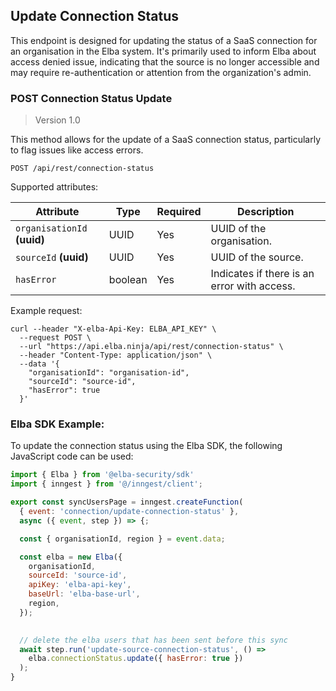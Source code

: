 ## Update Connection Status
This endpoint is designed for updating the status of a SaaS connection for an organisation in the Elba system. It's primarily used to inform Elba about access denied issue, indicating that the source is no longer accessible and may require re-authentication or attention from the organization's admin.

### POST Connection Status Update

> Version 1.0

This method allows for the update of a SaaS connection status, particularly to flag issues like access errors.

```plaintext
POST /api/rest/connection-status
```

Supported attributes:

| Attribute        | Type    | Required | Description                                |
|------------------|---------|----------|--------------------------------------------|
| `organisationId` **(uuid)** | UUID    | Yes      | UUID of the organisation.                  |
| `sourceId` **(uuid)**      | UUID    | Yes      | UUID of the source.                        |
| `hasError`       | boolean | Yes      | Indicates if there is an error with access.|


Example request:

```shell
curl --header "X-elba-Api-Key: ELBA_API_KEY" \
  --request POST \
  --url "https://api.elba.ninja/api/rest/connection-status" \
  --header "Content-Type: application/json" \
  --data '{
    "organisationId": "organisation-id",
    "sourceId": "source-id",
    "hasError": true
  }'
```

### Elba SDK Example:

To update the connection status using the Elba SDK, the following JavaScript code can be used:

```javascript
import { Elba } from '@elba-security/sdk'
import { inngest } from '@/inngest/client';

export const syncUsersPage = inngest.createFunction(
  { event: 'connection/update-connection-status' },
  async ({ event, step }) => {;

  const { organisationId, region } = event.data;

  const elba = new Elba({
    organisationId,
    sourceId: 'source-id',
    apiKey: 'elba-api-key',
    baseUrl: 'elba-base-url',
    region,
  });

  
  // delete the elba users that has been sent before this sync
  await step.run('update-source-connection-status', () =>
    elba.connectionStatus.update({ hasError: true })
  );
}